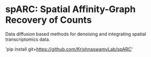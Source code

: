 # spARC: Spatial Affinity-Graph Recovery of Counts
Data diffusion based methods for denoising and integrating spatial transcriptomics data.

'pip install git+https://github.com/KrishnaswamyLab/spARC'
